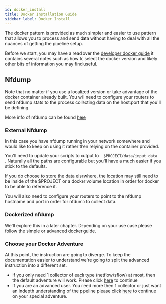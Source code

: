 ```yaml
---
id: docker_install
title: Docker Installation Guide
sidebar_label: Docker Install
---
```


The docker pattern is provided as much simpler and easier to use pattern that allows you to process and send data without having to deal with all
the nuances of getting the pipeline setup.

Before we start, you may have a read over the [developer docker guide](../devel/docker) it contains several notes such as how to select the docker version and likely other bits of information you may find useful.

## Nfdump

Note that no matter if you use a localized version or take advantage of the docker container already built. You will need to configure your routers to send nfdump stats to the process collecting data on the host:port that you'll be defining.

More info of nfdump can be found [here](https://github.com/phaag/nfdump/)

### External Nfdump

In this case you have nfdump running in your network somewhere and would like to keep on using it rather then relying on the container provided.

You'll need to update your scripts to output to ` ` `$PROJECT/data/input_data` ` ` . Naturally all the paths are configurable but you'll have a much easier if you stick to the defaults.

If you do choose to store the data elsewhere, the location may still need to be inside of the \$PROJECT or a docker volume location in order for docker to be able to reference it.

You will also need to configure your routers to point to the nfdump hostname and port in order for nfdump to collect data.

### Dockerized nfdump

We'll explore this in a later chapter. Depending on your use case please follow the simple or advanced docker guide.

### Choose your Docker Adventure

At this point, the instruction are going to diverge. To keep the documentation easier to understand we're going to split the advanced instruction into a different set.

- If you only need 1 collector of each type (netflow/sflow) at most, then the default adventure will work. Please click [here](/docs/deploy/docker_simple) to continue
- If you are an advanced user. You need more then 1 collector or just want an indepth understanding of the pipeline please click [here](/docs/deploy/docker_advanced) to continue on your special adventure.
